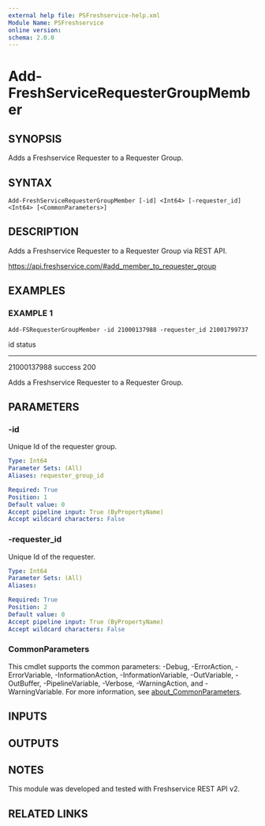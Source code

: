 ```yaml
---
external help file: PSFreshservice-help.xml
Module Name: PSFreshservice
online version:
schema: 2.0.0
---
```


# Add-FreshServiceRequesterGroupMember

## SYNOPSIS
Adds a Freshservice Requester to a Requester Group.

## SYNTAX

```
Add-FreshServiceRequesterGroupMember [-id] <Int64> [-requester_id] <Int64> [<CommonParameters>]
```

## DESCRIPTION
Adds a Freshservice Requester to a Requester Group via REST API.

https://api.freshservice.com/#add_member_to_requester_group

## EXAMPLES

### EXAMPLE 1
```
Add-FSRequesterGroupMember -id 21000137988 -requester_id 21001799737
```

id status
-- ------
21000137988 success 200

Adds a Freshservice Requester to a Requester Group.

## PARAMETERS

### -id
Unique Id of the requester group.

```yaml
Type: Int64
Parameter Sets: (All)
Aliases: requester_group_id

Required: True
Position: 1
Default value: 0
Accept pipeline input: True (ByPropertyName)
Accept wildcard characters: False
```

### -requester_id
Unique Id of the requester.

```yaml
Type: Int64
Parameter Sets: (All)
Aliases:

Required: True
Position: 2
Default value: 0
Accept pipeline input: True (ByPropertyName)
Accept wildcard characters: False
```

### CommonParameters
This cmdlet supports the common parameters: -Debug, -ErrorAction, -ErrorVariable, -InformationAction, -InformationVariable, -OutVariable, -OutBuffer, -PipelineVariable, -Verbose, -WarningAction, and -WarningVariable. For more information, see [about_CommonParameters](http://go.microsoft.com/fwlink/?LinkID=113216).

## INPUTS

## OUTPUTS

## NOTES
This module was developed and tested with Freshservice REST API v2.

## RELATED LINKS

